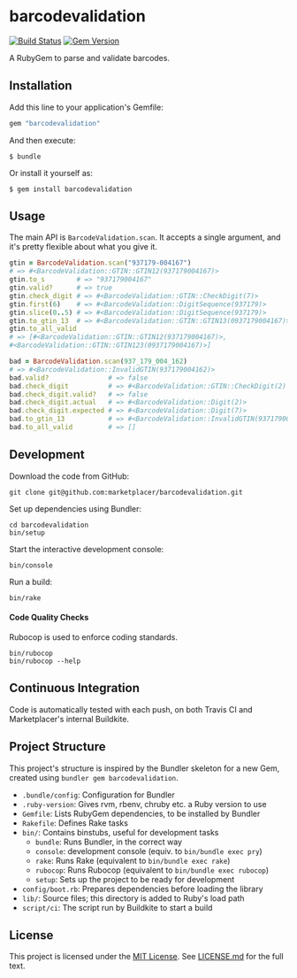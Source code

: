 barcodevalidation
=================

[![Build Status][travis-badge]][travis]
[![Gem Version][rubygems-badge]][rubygems]

[travis]: <https://travis-ci.org/marketplacer/barcodevalidation>
[travis-badge]: <https://travis-ci.org/marketplacer/barcodevalidation.svg?branch=master>
[rubygems]: <https://badge.fury.io/rb/barcodevalidation>
[rubygems-badge]: <https://badge.fury.io/rb/barcodevalidation.svg>

A RubyGem to parse and validate barcodes.



Installation
------------

Add this line to your application's Gemfile:

```ruby
gem "barcodevalidation"
```

And then execute:

    $ bundle

Or install it yourself as:

    $ gem install barcodevalidation



Usage
-----

The main API is `BarcodeValidation.scan`. It accepts a single argument,
and it's pretty flexible about what you give it.

```ruby
gtin = BarcodeValidation.scan("937179-004167")
# => #<BarcodeValidation::GTIN::GTIN12(937179004167)>
gtin.to_s        # => "937179004167"
gtin.valid?      # => true
gtin.check_digit # => #<BarcodeValidation::GTIN::CheckDigit(7)>
gtin.first(6)    # => #<BarcodeValidation::DigitSequence(937179)>
gtin.slice(0..5) # => #<BarcodeValidation::DigitSequence(937179)>
gtin.to_gtin_13  # => #<BarcodeValidation::GTIN::GTIN13(0937179004167)>
gtin.to_all_valid
# => [#<BarcodeValidation::GTIN::GTIN12(937179004167)>,
#<BarcodeValidation::GTIN::GTIN123(0937179004167)>]

bad = BarcodeValidation.scan(937_179_004_162)
# => #<BarcodeValidation::InvalidGTIN(937179004162)>
bad.valid?               # => false
bad.check_digit          # => #<BarcodeValidation::GTIN::CheckDigit(2) invalid: expected 7>
bad.check_digit.valid?   # => false
bad.check_digit.actual   # => #<BarcodeValidation::Digit(2)>
bad.check_digit.expected # => #<BarcodeValidation::Digit(7)>
bad.to_gtin_13           # => #<BarcodeValidation::InvalidGTIN(937179004162)>
bad.to_all_valid         # => []
```



Development
-----------

Download the code from GitHub:

```
git clone git@github.com:marketplacer/barcodevalidation.git
```

Set up dependencies using Bundler:

```
cd barcodevalidation
bin/setup
```

Start the interactive development console:

```
bin/console
```

Run a build:

```
bin/rake
```

#### Code Quality Checks

Rubocop is used to enforce coding standards.

```
bin/rubocop
bin/rubocop --help
```



Continuous Integration
----------------------

Code is automatically tested with each push, on both Travis CI and
Marketplacer's internal Buildkite.



Project Structure
-----------------
This project's structure is inspired by the Bundler skeleton for a new
Gem, created using `bundler gem barcodevalidation`.

* `.bundle/config`: Configuration for Bundler
* `.ruby-version`: Gives rvm, rbenv, chruby etc. a Ruby version to use
* `Gemfile`: Lists RubyGem dependencies, to be installed by Bundler
* `Rakefile`: Defines Rake tasks
* `bin/`: Contains binstubs, useful for development tasks
    * `bundle`: Runs Bundler, in the correct way
    * `console`: development console (equiv. to `bin/bundle exec pry`)
    * `rake`: Runs Rake (equivalent to `bin/bundle exec rake`)
    * `rubocop`: Runs Rubocop (equivalent to `bin/bundle exec rubocop`)
    * `setup`: Sets up the project to be ready for development
* `config/boot.rb`: Prepares dependencies before loading the library
* `lib/`: Source files; this directory is added to Ruby's load path
* `script/ci`: The script run by Buildkite to start a build



License
-------

This project is licensed under the [MIT License]. See [LICENSE.md] for
the full text.

[MIT License]: <https://opensource.org/licenses/MIT>
[LICENSE.md]: <https://github.com/marketplacer/barcodevalidation/blob/master/LICENSE.md>
